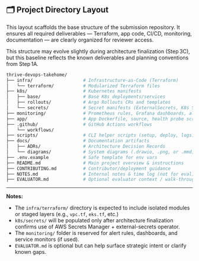 ## 🗂️ Project Directory Layout

This layout scaffolds the base structure of the submission repository. It ensures all required deliverables — Terraform, app code, CI/CD, monitoring, documentation — are clearly organized for reviewer access.

This structure may evolve slightly during architecture finalization (Step 3C), but this baseline reflects the known deliverables and planning conventions from Step 1A.

```bash
thrive-devops-takehome/
├── infra/                   # Infrastructure-as-Code (Terraform)
│   └── terraform/           # Modularized Terraform files
├── k8s/                     # Kubernetes manifests
│   ├── base/                # Base K8s deployments/services
│   ├── rollouts/            # Argo Rollouts CRs and templates
│   └── secrets/             # Secret manifests (ExternalSecrets, K8s Secrets)
├── monitoring/              # Prometheus rules, Grafana dashboards, alertmanager config
├── app/                     # App Dockerfile, source, health probe scripts
├── .github/                 # GitHub Actions workflows
│   └── workflows/
├── scripts/                 # CLI helper scripts (setup, deploy, logs)
├── docs/                    # Documentation artifacts
│   ├── ADRs/                # Architecture Decision Records
│   └── diagrams/            # System diagrams (.drawio, .png, or .mmd)
├── .env.example             # Safe template for env vars
├── README.md                # Main project overview & instructions
├── CONTRIBUTING.md          # Contributor/deployment guidance
├── NOTES.md                 # Internal notes & time log (not for eval)
├── EVALUATOR.md             # Optional evaluator context / walk-through
```

---

**Notes:**

- The `infra/terraform/` directory is expected to include isolated modules or staged layers (e.g., `vpc.tf`, `eks.tf`, etc.)
- `k8s/secrets/` will be populated only after architecture finalization confirms use of AWS Secrets Manager + external-secrets operator.
- The `monitoring/` folder is reserved for alert rules, dashboards, and service monitors (if used).
- `EVALUATOR.md` is optional but can help surface strategic intent or clarify known gaps.
